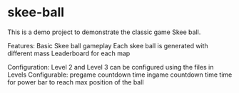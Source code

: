 # skee-ball

This is a demo project to demonstrate the classic game Skee ball.

Features:
Basic Skee ball gameplay
Each skee ball is generated with different mass
Leaderboard for each map

Configuration:
Level 2 and Level 3 can be configured using the files in Levels
Configurable:
pregame countdown time
ingame countdown time
time for power bar to reach max
position of the ball
